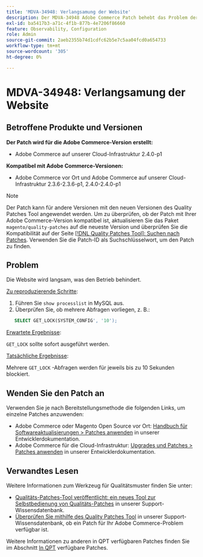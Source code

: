 ```yaml
---
title: 'MDVA-34948: Verlangsamung der Website'
description: Der MDVA-34948 Adobe Commerce Patch behebt das Problem der Verlangsamung der Website. Dieser Patch ist verfügbar, wenn das [Quality Patches Tool (QPT)](/help/announcements/adobe-commerce-announcements/magento-quality-patches-released-new-tool-to-self-serve-quality-patches.md) 1.1.1 installiert ist. Die Patch-ID lautet MDVA-34948. Bitte beachten Sie, dass das Problem in Adobe Commerce Version 2.4.1 behoben wurde.
exl-id: ba5417b3-a71c-4f1b-877b-4e7206f86660
feature: Observability, Configuration
role: Admin
source-git-commit: 2aeb2355b74d1cdfc62b5e7c5aa04fcd0a654733
workflow-type: tm+mt
source-wordcount: '305'
ht-degree: 0%

---
```


# MDVA-34948: Verlangsamung der Website


## Betroffene Produkte und Versionen

**Der Patch wird für die Adobe Commerce-Version erstellt:**

* Adobe Commerce auf unserer Cloud-Infrastruktur 2.4.0-p1

**Kompatibel mit Adobe Commerce-Versionen:**

* Adobe Commerce vor Ort und Adobe Commerce auf unserer Cloud-Infrastruktur 2.3.6-2.3.6-p1, 2.4.0-2.4.0-p1

>[!NOTE]
>
>Der Patch kann für andere Versionen mit den neuen Versionen des Quality Patches Tool angewendet werden. Um zu überprüfen, ob der Patch mit Ihrer Adobe Commerce-Version kompatibel ist, aktualisieren Sie das Paket `magento/quality-patches` auf die neueste Version und überprüfen Sie die Kompatibilität auf der Seite [[!DNL Quality Patches Tool]: Suchen nach Patches](https://experienceleague.adobe.com/tools/commerce-quality-patches/index.html). Verwenden Sie die Patch-ID als Suchschlüsselwort, um den Patch zu finden.

## Problem

Die Website wird langsam, was den Betrieb behindert.

<u>Zu reproduzierende Schritte</u>:

1. Führen Sie `show processlist` in MySQL aus.
1. Überprüfen Sie, ob mehrere Abfragen vorliegen, z. B.:

```sql
   SELECT GET_LOCK(SYSTEM_CONFIG', '10');
```

<u>Erwartete Ergebnisse</u>:

`GET_LOCK` sollte sofort ausgeführt werden.

<u>Tatsächliche Ergebnisse</u>:

Mehrere `GET_LOCK` -Abfragen werden für jeweils bis zu 10 Sekunden blockiert.

## Wenden Sie den Patch an

Verwenden Sie je nach Bereitstellungsmethode die folgenden Links, um einzelne Patches anzuwenden:

* Adobe Commerce oder Magento Open Source vor Ort: [Handbuch für Softwareaktualisierungen > Patches anwenden](https://experienceleague.adobe.com/en/docs/commerce-operations/tools/quality-patches-tool/usage) in unserer Entwicklerdokumentation.
* Adobe Commerce für die Cloud-Infrastruktur: [Upgrades und Patches > Patches anwenden](https://experienceleague.adobe.com/en/docs/commerce-cloud-service/user-guide/develop/upgrade/apply-patches) in unserer Entwicklerdokumentation.

## Verwandtes Lesen

Weitere Informationen zum Werkzeug für Qualitätsmuster finden Sie unter:

* [Qualitäts-Patches-Tool veröffentlicht: ein neues Tool zur Selbstbedienung von Qualitäts-Patches](/help/announcements/adobe-commerce-announcements/magento-quality-patches-released-new-tool-to-self-serve-quality-patches.md) in unserer Support-Wissensdatenbank.
* [Überprüfen Sie mithilfe des Quality Patches Tool](/help/support-tools/patches-available-in-qpt-tool/check-patch-for-magento-issue-with-magento-quality-patches.md) in unserer Support-Wissensdatenbank, ob ein Patch für Ihr Adobe Commerce-Problem verfügbar ist.

Weitere Informationen zu anderen in QPT verfügbaren Patches finden Sie im Abschnitt [In QPT](https://support.magento.com/hc/en-us/sections/360010506631-Patches-available-in-QPT-tool-) verfügbare Patches.
